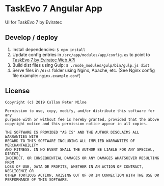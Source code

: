 # TaskEvo 7 Angular App

UI for TaskEvo 7 by Eviratec

## Develop / deploy

1. Install dependencies: `$ npm install`
2. Update config entries in `/src/app/modules/app/config.es` to point to [TaskEvo 7 by Eviratec Web API](https://github.com/eviratec/taskevo-web-api)
3. Build dist files using Gulp: `$ ./node_modules/gulp/bin/gulp.js dist`
4. Serve files in `/dist` folder using Nginx, Apache, etc. (See Nginx config file example: `nginx.example.conf`)

## License

```
Copyright (c) 2019 Callan Peter Milne

Permission to use, copy, modify, and/or distribute this software for any
purpose with or without fee is hereby granted, provided that the above
copyright notice and this permission notice appear in all copies.

THE SOFTWARE IS PROVIDED "AS IS" AND THE AUTHOR DISCLAIMS ALL WARRANTIES WITH
REGARD TO THIS SOFTWARE INCLUDING ALL IMPLIED WARRANTIES OF MERCHANTABILITY
AND FITNESS. IN NO EVENT SHALL THE AUTHOR BE LIABLE FOR ANY SPECIAL, DIRECT,
INDIRECT, OR CONSEQUENTIAL DAMAGES OR ANY DAMAGES WHATSOEVER RESULTING FROM
LOSS OF USE, DATA OR PROFITS, WHETHER IN AN ACTION OF CONTRACT, NEGLIGENCE OR
OTHER TORTIOUS ACTION, ARISING OUT OF OR IN CONNECTION WITH THE USE OR
PERFORMANCE OF THIS SOFTWARE.
```
